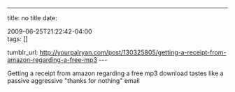 ---
title: no title
date:

 2009-06-25T21:22:42-04:00  
tags:  []

tumblr_url:
http://yourpalryan.com/post/130325805/getting-a-receipt-from-amazon-regarding-a-free-mp3
\-\--

Getting a receipt from amazon regarding a free mp3 download tastes like
a passive aggressive "thanks for nothing" email
